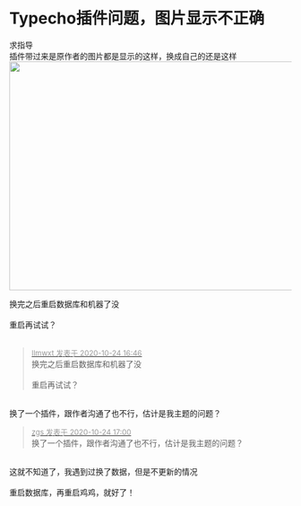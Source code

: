# Typecho插件问题，图片显示不正确


求指导<br />
插件带过来是原作者的图片都是显示的这样，换成自己的还是这样<br />
<img id="aimg_GG4c2" onclick="zoom(this, this.src, 0, 0, 0)" class="zoom" width="600" height="408" src="https://cdn.jsdelivr.net/gh/yolory/img@latest/2020/10/24/5960f551efe404c9fb878c1794b312f3.png" onmouseover="img_onmouseoverfunc(this)" onclick="zoom(this)" style="cursor:pointer" border="0" alt="" />

换完之后重启数据库和机器了没<br />
<br />
重启再试试？<br />
<br />
<img src="static/image/smiley/default/lol.gif" smilieid="12" border="0" alt="" /><img src="static/image/smiley/default/lol.gif" smilieid="12" border="0" alt="" /><img src="static/image/smiley/default/lol.gif" smilieid="12" border="0" alt="" />

<div class="quote"><blockquote><font size="2"><a href="https://www.hostloc.com/forum.php?mod=redirect&amp;goto=findpost&amp;pid=9346504&amp;ptid=757992" target="_blank"><font color="#999999">llmwxt 发表于 2020-10-24 16:46</font></a></font><br />
换完之后重启数据库和机器了没<br />
<br />
重启再试试？</blockquote></div><br />
换了一个插件，跟作者沟通了也不行，估计是我主题的问题？

<div class="quote"><blockquote><font size="2"><a href="https://www.hostloc.com/forum.php?mod=redirect&amp;goto=findpost&amp;pid=9346572&amp;ptid=757992" target="_blank"><font color="#999999">zgs 发表于 2020-10-24 17:00</font></a></font><br />
换了一个插件，跟作者沟通了也不行，估计是我主题的问题？</blockquote></div><br />
这就不知道了，我遇到过换了数据，但是不更新的情况<br />
<br />
重启数据库，再重启鸡鸡，就好了！<br />
<br />
<img src="static/image/smiley/default/lol.gif" smilieid="12" border="0" alt="" />
